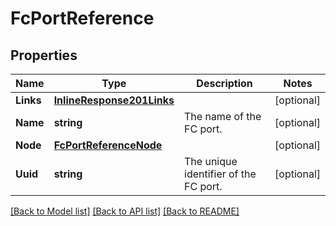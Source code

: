 # FcPortReference

## Properties

Name | Type | Description | Notes
------------ | ------------- | ------------- | -------------
**Links** | [**InlineResponse201Links**](inline_response_201__links.md) |  | [optional] 
**Name** | **string** | The name of the FC port.  | [optional] 
**Node** | [**FcPortReferenceNode**](fc_port_reference_node.md) |  | [optional] 
**Uuid** | **string** | The unique identifier of the FC port.  | [optional] 

[[Back to Model list]](../README.md#documentation-for-models) [[Back to API list]](../README.md#documentation-for-api-endpoints) [[Back to README]](../README.md)


